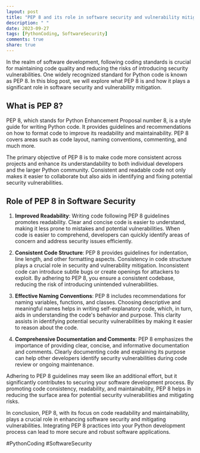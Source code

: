 ```yaml
---
layout: post
title: "PEP 8 and its role in software security and vulnerability mitigation"
description: " "
date: 2023-09-27
tags: [PythonCoding, SoftwareSecurity]
comments: true
share: true
---
```


In the realm of software development, following coding standards is crucial for maintaining code quality and reducing the risks of introducing security vulnerabilities. One widely recognized standard for Python code is known as PEP 8. In this blog post, we will explore what PEP 8 is and how it plays a significant role in software security and vulnerability mitigation.

## What is PEP 8?

PEP 8, which stands for Python Enhancement Proposal number 8, is a style guide for writing Python code. It provides guidelines and recommendations on how to format code to improve its readability and maintainability. PEP 8 covers areas such as code layout, naming conventions, commenting, and much more.

The primary objective of PEP 8 is to make code more consistent across projects and enhance its understandability to both individual developers and the larger Python community. Consistent and readable code not only makes it easier to collaborate but also aids in identifying and fixing potential security vulnerabilities.

## Role of PEP 8 in Software Security

1. **Improved Readability**: Writing code following PEP 8 guidelines promotes readability. Clear and concise code is easier to understand, making it less prone to mistakes and potential vulnerabilities. When code is easier to comprehend, developers can quickly identify areas of concern and address security issues efficiently.

2. **Consistent Code Structure**: PEP 8 provides guidelines for indentation, line length, and other formatting aspects. Consistency in code structure plays a crucial role in security and vulnerability mitigation. Inconsistent code can introduce subtle bugs or create openings for attackers to exploit. By adhering to PEP 8, you ensure a consistent codebase, reducing the risk of introducing unintended vulnerabilities.

3. **Effective Naming Conventions**: PEP 8 includes recommendations for naming variables, functions, and classes. Choosing descriptive and meaningful names helps in writing self-explanatory code, which, in turn, aids in understanding the code's behavior and purpose. This clarity assists in identifying potential security vulnerabilities by making it easier to reason about the code.

4. **Comprehensive Documentation and Comments**: PEP 8 emphasizes the importance of providing clear, concise, and informative documentation and comments. Clearly documenting code and explaining its purpose can help other developers identify security vulnerabilities during code review or ongoing maintenance.

Adhering to PEP 8 guidelines may seem like an additional effort, but it significantly contributes to securing your software development process. By promoting code consistency, readability, and maintainability, PEP 8 helps in reducing the surface area for potential security vulnerabilities and mitigating risks.

In conclusion, PEP 8, with its focus on code readability and maintainability, plays a crucial role in enhancing software security and mitigating vulnerabilities. Integrating PEP 8 practices into your Python development process can lead to more secure and robust software applications.

#PythonCoding #SoftwareSecurity